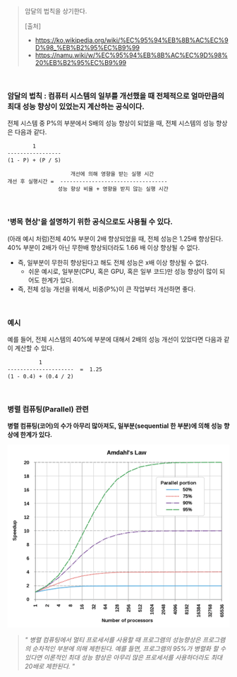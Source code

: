 > 암달의 법칙을 상기한다.
>
> [출처]
> - https://ko.wikipedia.org/wiki/%EC%95%94%EB%8B%AC%EC%9D%98_%EB%B2%95%EC%B9%99
> - https://namu.wiki/w/%EC%95%94%EB%8B%AC%EC%9D%98%20%EB%B2%95%EC%B9%99

<br>

### 암달의 법칙 : 컴퓨터 시스템의 일부를 개선했을 때 전체적으로 얼마만큼의 최대 성능 향상이 있었는지 계산하는 공식이다.

전체 시스템 중 P%의 부분에서 S배의 성능 향상이 되었을 때, 전체 시스템의 성능 향상은 다음과 같다.

```text
        1 
-----------------
(1 - P) + (P / S)
```

```text
                    개선에 의해 영향을 받는 실행 시간
개선 후 실행시간 =  ----------------------------------
                성능 향상 비율 + 영향을 받지 않는 실행 시간
```

<br>

### '병목 현상'을 설명하기 위한 공식으로도 사용될 수 있다.

(아래 예시 처럼)전체 40% 부분이 2배 향상되었을 때, 전체 성능은 1.25배 향상된다. 40% 부분이 2배가 아닌 무한배 향상되더라도 1.66 배 이상 향상될 수 없다.
- 즉, 일부분이 무한히 향상된다고 해도 전체 성능은 x배 이상 향상될 수 없다.
  - 쉬운 예시로, 일부분(CPU, 혹은 GPU, 혹은 일부 코드)만 성능 향상이 많이 되어도 한계가 있다.
- 즉, 전체 성능 개선을 위해서, 비중(P%)이 큰 작업부터 개선하면 좋다.



<br>

### 예시

예를 들어, 전체 시스템의 40%에 부분에 대해서 2배의 성능 개선이 있었다면 다음과 같이 계산할 수 있다.

```text
          1
---------------------  =  1.25
(1 - 0.4) + (0.4 / 2)
```

<br>

### 병렬 컴퓨팅(Parallel) 관련

**병렬 컴퓨팅(코어)의 수가 아무리 많아져도, 일부분(sequential 한 부분)에 의해 성능 향상에 한계가 있다.**

<img src="../images/[ETC]%20암달의%20법칙_29.png" witdh="60%">

> *" 병렬 컴퓨팅에서 멀티 프로세서를 사용할 때 프로그램의 성능향상은 프로그램의 순차적인 부분에 의해 제한된다. 예를 들면, 프로그램의 95%가 병렬화 할 수 있다면 이론적인 최대 성능 향상은 아무리 많은 프로세서를 사용하더라도 최대 20배로 제한된다. "*

